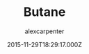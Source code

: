 ---
title: Butane
github: 'https://github.com/alexcarpenter/butane-jekyll-theme'
demo: 'http://alexcarpenter.github.io/butane-jekyll-theme/'
author: alexcarpenter
ssg:
  - Jekyll
cms:
  - No Cms
date: 2015-11-29T18:29:17.000Z
github_branch: gh-pages
description: Butane Jekyll Theme
stale: true
---